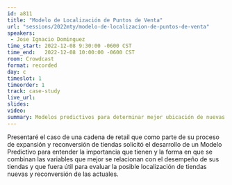 ```yaml
---
id: a811
title: "Modelo de Localización de Puntos de Venta"
url: "sessions/2022mty/modelo-de-localizacion-de-puntos-de-venta"
speakers:
 - Jose Ignacio Dominguez
time_start: 2022-12-08 9:30:00 -0600 CST
time_end:   2022-12-08 10:00:00 -0600 CST
room: Crowdcast
format: recorded
day: c
timeslot: 1
timeorder: 1
track: case-study
live_url: 
slides: 
video: 
summary: Modelos predictivos para determinar mejor ubicación de nuevas cadenas de retail.
---
```


Presentaré el caso de una cadena de retail que como parte de su proceso de expansión y reconversión de tiendas solicitó el desarrollo de un Modelo Predictivo para entender la importancia que tienen y la forma en que se combinan las variables que mejor se relacionan con el desempeño de sus tiendas y que fuera útil para evaluar la posible localización de tiendas nuevas y reconversión de las actuales.

